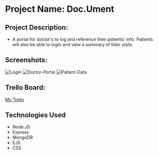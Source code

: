 # Project Name: Doc.Ument

## Project Description:
- A portal for doctor's to log and reference their patients' info. Patients will also be able to login and view a summary of their visits.

## Screenshots:

![Login](https://github.com/sa0601/Doc-Ument/assets/134568347/1d9075d2-2b93-459a-b5eb-3d319781103d)
![Doctor-Portal](https://github.com/sa0601/Doc-Ument/assets/134568347/0043342a-9b3b-4262-8919-ca04aaf37d1a)
![Patient-Data](https://github.com/sa0601/Doc-Ument/assets/134568347/07285258-a040-4242-93ea-9014ed677590)

## Trello Board:
[My Trello](https://trello.com/b/YT5FByC6/patient-portal)

## Technologies Used
- Node.JS
- Express
- MongoDB
- EJS
- CSS


